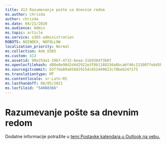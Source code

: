 ```yaml
---
title: 413 Razumevanje pošte sa dnevnim redom
ms.author: chrisda
author: chrisda
ms.date: 04/21/2020
ms.audience: Admin
ms.topic: article
ms.service: o365-administration
ROBOTS: NOINDEX, NOFOLLOW
localization_priority: Normal
ms.collection: Adm_O365
ms.custom: 413
ms.assetid: 90e254a1-19b7-4715-beaa-31b938473b07
ms.openlocfilehash: d88e8e98d2d4d2922e3f8b1188156a6bca6f46c131007feb45b745f36f2ff46d
ms.sourcegitcommit: b5f7da89a650d2915dc652449623c78be6247175
ms.translationtype: MT
ms.contentlocale: sr-Latn-RS
ms.lasthandoff: 08/05/2021
ms.locfileid: "54060366"
---
```

# <a name="understanding-agenda-mail"></a>Razumevanje pošte sa dnevnim redom

Dodatne informacije potražite u [temi Postavke kalendara u Outlook na vebu.](https://support.office.com/article/12cba5a4-4f95-4d00-bfc3-b694aa67ac8f.aspx)
